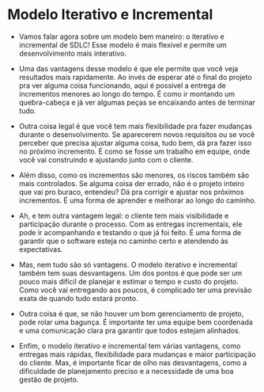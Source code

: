 # Modelo Iterativo e Incremental

- Vamos falar agora sobre um modelo bem maneiro: o iterativo e incremental de SDLC! Esse modelo é mais flexível e permite um desenvolvimento mais interativo.

- Uma das vantagens desse modelo é que ele permite que você veja resultados mais rapidamente. Ao invés de esperar até o final do projeto pra ver alguma coisa funcionando, aqui é possível a entrega de incrementos menores ao longo do tempo. É como ir montando um quebra-cabeça e já ver algumas peças se encaixando antes de terminar tudo.

- Outra coisa legal é que você tem mais flexibilidade pra fazer mudanças durante o desenvolvimento. Se aparecerem novos requisitos ou se você perceber que precisa ajustar alguma coisa, tudo bem, dá pra fazer isso no próximo incremento. É como se fosse um trabalho em equipe, onde você vai construindo e ajustando junto com o cliente.

- Além disso, como os incrementos são menores, os riscos também são mais controlados. Se alguma coisa der errado, não é o projeto inteiro que vai pro buraco, entendeu? Dá pra corrigir e ajustar nos próximos incrementos. É uma forma de aprender e melhorar ao longo do caminho.

- Ah, e tem outra vantagem legal: o cliente tem mais visibilidade e participação durante o processo. Com as entregas incrementais, ele pode ir acompanhando e testando o que já foi feito. É uma forma de garantir que o software esteja no caminho certo e atendendo às expectativas.

- Mas, nem tudo são só vantagens. O modelo iterativo e incremental também tem suas desvantagens. Um dos pontos é que pode ser um pouco mais difícil de planejar e estimar o tempo e custo do projeto. Como você vai entregando aos poucos, é complicado ter uma previsão exata de quando tudo estará pronto.

- Outra coisa é que, se não houver um bom gerenciamento de projeto, pode rolar uma bagunça. É importante ter uma equipe bem coordenada e uma comunicação clara pra garantir que todos estejam alinhados.

- Enfim, o modelo iterativo e incremental tem várias vantagens, como entregas mais rápidas, flexibilidade para mudanças e maior participação do cliente. Mas, é importante ficar de olho nas desvantagens, como a dificuldade de planejamento preciso e a necessidade de uma boa gestão de projeto.